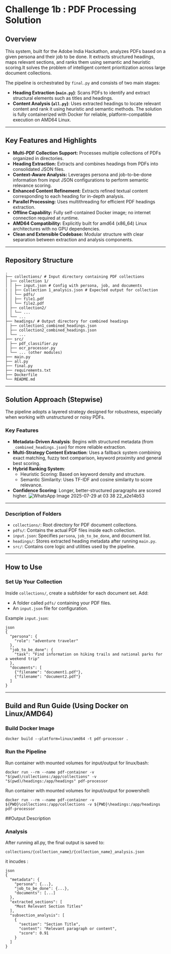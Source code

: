 # Challenge 1b : PDF Processing Solution

## Overview
This system, built for the Adobe India Hackathon, analyzes PDFs based on a given persona and their job to be done. It extracts structured headings, maps relevant sections, and ranks them using semantic and heuristic scoring.It solves the problem of intelligent content prioritization across large document collections.

The pipeline is orchestrated by `final.py` and consists of two main stages:
- **Heading Extraction (`main.py`)**: Scans PDFs to identify and extract structural elements such as titles and headings.
- **Content Analysis (`all.py`)**: Uses extracted headings to locate relevant content and rank it using heuristic and semantic methods.
The solution is fully containerized with Docker for reliable, platform-compatible execution on AMD64 Linux.

---

## Key Features and Highlights

- **Multi-PDF Collection Support:** Processes multiple collections of PDFs organized in directories.
- **Heading Extraction:** Extracts and combines headings from PDFs into consolidated JSON files.
- **Context-Aware Analysis:** Leverages persona and job-to-be-done information from input JSON configurations to perform semantic relevance scoring.
- **Enhanced Content Refinement:** Extracts refined textual content corresponding to each heading for in-depth analysis.
- **Parallel Processing:** Uses multithreading for efficient PDF headings extraction.
- **Offline Capability:** Fully self-contained Docker image; no internet connection required at runtime.
- **AMD64 Compatibility:** Explicitly built for amd64 (x86_64) Linux architectures with no GPU dependencies.
- **Clean and Extensible Codebase:** Modular structure with clear separation between extraction and analysis components.

---

## Repository Structure

```
.
├── collections/ # Input directory containing PDF collections
│ ├── collection 1/
│ │ ├── input.json # Config with persona, job, and documents
| | ├── Collection 1_analysis.json # Expected output for collection
│ │ └── pdfs/
│ │ ├── file1.pdf
│ │ └── file2.pdf
│ ├── collection2/
│ │ └── ...
│ └── ...
├── headings/ # Output directory for combined headings 
│ ├── collection1_combined_headings.json 
│ ├── collection2_combined_headings.json 
│ └── ...
├── src/ 
│ ├── pdf_classifier.py
│ ├── ocr_processor.py
│ └── ... (other modules)
├── main.py
├── all.py 
├── final.py 
├── requirements.txt 
├── Dockerfile 
└── README.md 
```

---

## Solution Approach (Stepwise)

The pipeline adopts a layered strategy designed for robustness, especially when working with unstructured or noisy PDFs.

### Key Features

- **Metadata-Driven Analysis**: Begins with structured metadata (from `_combined_headings.json`) for more reliable extraction.
- **Multi-Strategy Content Extraction**: Uses a fallback system combining exact matching, fuzzy text comparison, keyword proximity and general best scoring.
- **Hybrid Ranking System**:
  - Heuristic Scoring: Based on keyword density and structure.
  - Semantic Similarity: Uses TF-IDF and cosine similarity to score relevance.
- **Confidence Scoring**: Longer, better-structured paragraphs are scored higher.
![WhatsApp Image 2025-07-29 at 03 38 22_a2e14b53](https://github.com/user-attachments/assets/60b9ac5e-e787-49cb-9408-563a75703721)


---

### Description of Folders

- `collections/`: Root directory for PDF document collections.
- `pdfs/`: Contains the actual PDF files inside each collection.
- `input.json`: Specifies `persona`, `job_to_be_done`, and document list.
- `headings/`: Stores extracted heading metadata after running `main.py`.
- `src/`: Contains core logic and utilities used by the pipeline.

---

## How to Use

### Set Up Your Collection

Inside `collections/`, create a subfolder for each document set. Add:

- A folder called `pdfs/` containing your PDF files.
- An `input.json` file for configuration.

Example `input.json`:

```
json
{
  "persona": {
    "role": "adventure traveler"
  },
  "job_to_be_done": {
    "task": "Find information on hiking trails and national parks for a weekend trip"
  },
  "documents": [
    {"filename": "document1.pdf"},
    {"filename": "document2.pdf"}
  ]
}
```
---

## Build and Run Guide (Using Docker on Linux/AMD64)

### Build Docker Image

```
docker build --platform=linux/amd64 -t pdf-processor .
```

### Run the Pipeline

Run container with mounted volumes for input/output for linux/bash:

```
docker run --rm --name pdf-container -v "$(pwd)/collections:/app/collections" -v "$(pwd)/headings:/app/headings" pdf-processor
```

Run container with mounted volumes for input/output for powershell:

```
docker run --rm --name pdf-container -v ${PWD}\collections:/app/collections -v ${PWD}\headings:/app/headings pdf-processor
```

##Output Description 

### Analysis 

After running all.py, the final output is saved to:
```
collections/{collection_name}/{collection_name}_analysis.json
```
it incudes : 
```
json
{
  "metadata": {
    "persona": {...},
    "job_to_be_done": {...},
    "documents": [...]
  },
  "extracted_sections": [
    "Most Relevant Section Titles"
  ],
  "subsection_analysis": [
    {
      "section": "Section Title",
      "content": "Relevant paragraph or content",
      "score": 0.91
    }
  ]
}

```
